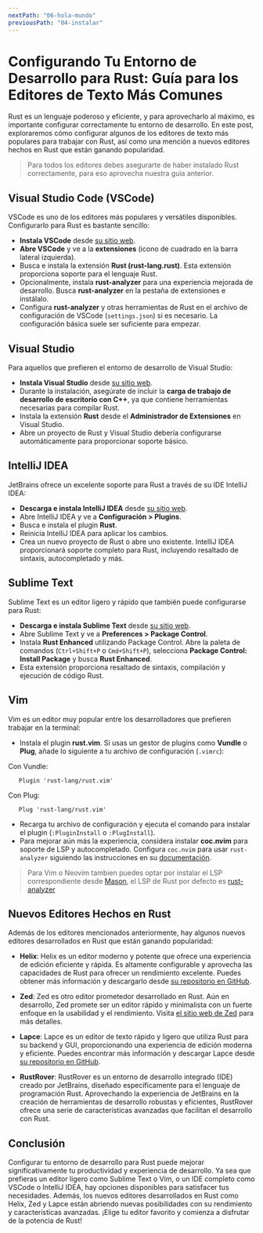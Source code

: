 ```yaml
---
nextPath: "06-hola-mundo"
previousPath: "04-instalar"
---
```


# Configurando Tu Entorno de Desarrollo para Rust: Guía para los Editores de Texto Más Comunes

Rust es un lenguaje poderoso y eficiente, y para aprovecharlo al máximo, es importante configurar correctamente tu entorno de desarrollo. En este post, exploraremos cómo configurar algunos de los editores de texto más populares para trabajar con Rust, así como una mención a nuevos editores hechos en Rust que están ganando popularidad.

> Para todos los editores debes asegurarte de haber instalado Rust correctamente, para eso aprovecha nuestra guia anterior.

## Visual Studio Code (VSCode)

VSCode es uno de los editores más populares y versátiles disponibles. Configurarlo para Rust es bastante sencillo:

- **Instala VSCode** desde [su sitio web](https://code.visualstudio.com/).
- **Abre VSCode** y ve a la **extensiones** (icono de cuadrado en la barra lateral izquierda).
- Busca e instala la extensión **Rust (rust-lang.rust)**. Esta extensión proporciona soporte para el lenguaje Rust.
- Opcionalmente, instala **rust-analyzer** para una experiencia mejorada de desarrollo. Busca **rust-analyzer** en la pestaña de extensiones e instálalo.
- Configura **rust-analyzer** y otras herramientas de Rust en el archivo de configuración de VSCode (`settings.json`) si es necesario. La configuración básica suele ser suficiente para empezar.

## Visual Studio

Para aquellos que prefieren el entorno de desarrollo de Visual Studio:

- **Instala Visual Studio** desde [su sitio web](https://visualstudio.microsoft.com/).
- Durante la instalación, asegúrate de incluir la **carga de trabajo de desarrollo de escritorio con C++**, ya que contiene herramientas necesarias para compilar Rust.
- Instala la extensión **Rust** desde el **Administrador de Extensiones** en Visual Studio.
- Abre un proyecto de Rust y Visual Studio debería configurarse automáticamente para proporcionar soporte básico.

## IntelliJ IDEA

JetBrains ofrece un excelente soporte para Rust a través de su IDE IntelliJ IDEA:

- **Descarga e instala IntelliJ IDEA** desde [su sitio web](https://www.jetbrains.com/idea/).
- Abre IntelliJ IDEA y ve a **Configuración > Plugins**.
- Busca e instala el plugin **Rust**.
- Reinicia IntelliJ IDEA para aplicar los cambios.
- Crea un nuevo proyecto de Rust o abre uno existente. IntelliJ IDEA proporcionará soporte completo para Rust, incluyendo resaltado de sintaxis, autocompletado y más.

## Sublime Text

Sublime Text es un editor ligero y rápido que también puede configurarse para Rust:

- **Descarga e instala Sublime Text** desde [su sitio web](https://www.sublimetext.com/).
- Abre Sublime Text y ve a **Preferences > Package Control**.
- Instala **Rust Enhanced** utilizando Package Control. Abre la paleta de comandos (`Ctrl+Shift+P` o `Cmd+Shift+P`), selecciona **Package Control: Install Package** y busca **Rust Enhanced**.
- Esta extensión proporciona resaltado de sintaxis, compilación y ejecución de código Rust.

## Vim

Vim es un editor muy popular entre los desarrolladores que prefieren trabajar en la terminal:

- Instala el plugin **rust.vim**. Si usas un gestor de plugins como **Vundle** o **Plug**, añade lo siguiente a tu archivo de configuración (`.vimrc`):

Con Vundle:

```vim [.vimrc]
   Plugin 'rust-lang/rust.vim'
```

   Con Plug:
```vim [.vimrc]
   Plug 'rust-lang/rust.vim'
```

- Recarga tu archivo de configuración y ejecuta el comando para instalar el plugin (`:PluginInstall` o `:PlugInstall`).
- Para mejorar aún más la experiencia, considera instalar **coc.nvim** para soporte de LSP y autocompletado. Configura `coc.nvim` para usar `rust-analyzer` siguiendo las instrucciones en su [documentación](https://github.com/neoclide/coc.nvim).

> Para Vim o Neovim tambien puedes optar por instalar el LSP correspondiente desde [Mason](https://github.com/williamboman/mason.nvim), el LSP de Rust por defecto es [rust-analyzer](https://github.com/neovim/nvim-lspconfig/blob/master/doc/server_configurations.md#rust_analyzer)

## Nuevos Editores Hechos en Rust

Además de los editores mencionados anteriormente, hay algunos nuevos editores desarrollados en Rust que están ganando popularidad:

- **Helix**: Helix es un editor moderno y potente que ofrece una experiencia de edición eficiente y rápida. Es altamente configurable y aprovecha las capacidades de Rust para ofrecer un rendimiento excelente. Puedes obtener más información y descargarlo desde [su repositorio en GitHub](https://github.com/helix-editor/helix).

- **Zed**: Zed es otro editor prometedor desarrollado en Rust. Aún en desarrollo, Zed promete ser un editor rápido y minimalista con un fuerte enfoque en la usabilidad y el rendimiento. Visita [el sitio web de Zed](https://zed.dev/) para más detalles.

- **Lapce**: Lapce es un editor de texto rápido y ligero que utiliza Rust para su backend y GUI, proporcionando una experiencia de edición moderna y eficiente. Puedes encontrar más información y descargar Lapce desde [su repositorio en GitHub](https://github.com/lapce/lapce).

- **RustRover**: RustRover es un entorno de desarrollo integrado (IDE) creado por JetBrains, diseñado específicamente para el lenguaje de programación Rust. Aprovechando la experiencia de JetBrains en la creación de herramientas de desarrollo robustas y eficientes, RustRover ofrece una serie de características avanzadas que facilitan el desarrollo con Rust.

## Conclusión

Configurar tu entorno de desarrollo para Rust puede mejorar significativamente tu productividad y experiencia de desarrollo. Ya sea que prefieras un editor ligero como Sublime Text o Vim, o un IDE completo como VSCode o IntelliJ IDEA, hay opciones disponibles para satisfacer tus necesidades. Además, los nuevos editores desarrollados en Rust como Helix, Zed y Lapce están abriendo nuevas posibilidades con su rendimiento y características avanzadas. ¡Elige tu editor favorito y comienza a disfrutar de la potencia de Rust!
